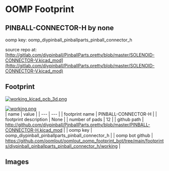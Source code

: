 # OOMP Footprint  
## PINBALL-CONNECTOR-H  by none  
  
oomp key: oomp_diypinball_pinballparts_pinball_connector_h  
  
source repo at: [http://gitlab.com/diypinball/PinballParts.pretty/blob/master/SOLENOID-CONNECTOR-V.kicad_mod](http://gitlab.com/diypinball/PinballParts.pretty/blob/master/SOLENOID-CONNECTOR-V.kicad_mod)  
## Footprint  
  
[![working_kicad_pcb_3d.png](working_kicad_pcb_3d_600.png)](working_kicad_pcb_3d.png)  
  
[![working.png](working_600.png)](working.png)  
| name | value | 
| --- | --- | 
| footprint name | PINBALL-CONNECTOR-H | 
| footprint description | None | 
| number of pads | 12 | 
| github path | http://github.com/diypinball/PinballParts.pretty/blob/master/PINBALL-CONNECTOR-H.kicad_mod | 
| oomp key | oomp_diypinball_pinballparts_pinball_connector_h | 
| oomp bot github | https://github.com/oomlout/oomlout_oomp_footprint_bot/tree/main/footprints/diypinball_pinballparts_pinball_connector_h/working | 
## Images  
